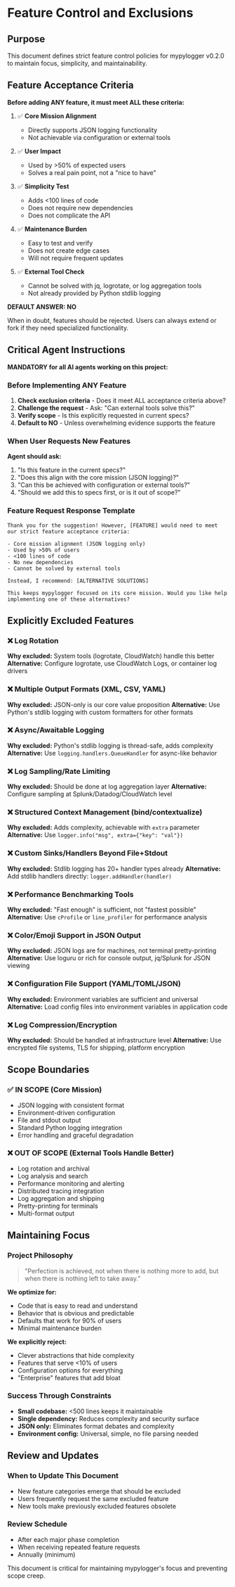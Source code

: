 # Feature Control and Exclusions

## Purpose

This document defines strict feature control policies for mypylogger v0.2.0 to maintain focus, simplicity, and maintainability.

## Feature Acceptance Criteria

**Before adding ANY feature, it must meet ALL these criteria:**

1. ✅ **Core Mission Alignment**
   - Directly supports JSON logging functionality
   - Not achievable via configuration or external tools

2. ✅ **User Impact**
   - Used by >50% of expected users
   - Solves a real pain point, not a "nice to have"

3. ✅ **Simplicity Test**
   - Adds <100 lines of code
   - Does not require new dependencies
   - Does not complicate the API

4. ✅ **Maintenance Burden**
   - Easy to test and verify
   - Does not create edge cases
   - Will not require frequent updates

5. ✅ **External Tool Check**
   - Cannot be solved with jq, logrotate, or log aggregation tools
   - Not already provided by Python stdlib logging

**DEFAULT ANSWER: NO**

When in doubt, features should be rejected. Users can always extend or fork if they need specialized functionality.

## Critical Agent Instructions

**MANDATORY for all AI agents working on this project:**

### Before Implementing ANY Feature
1. **Check exclusion criteria** - Does it meet ALL acceptance criteria above?
2. **Challenge the request** - Ask: "Can external tools solve this?"
3. **Verify scope** - Is this explicitly requested in current specs?
4. **Default to NO** - Unless overwhelming evidence supports the feature

### When User Requests New Features
**Agent should ask:**
1. "Is this feature in the current specs?"
2. "Does this align with the core mission (JSON logging)?"
3. "Can this be achieved with configuration or external tools?"
4. "Should we add this to specs first, or is it out of scope?"

### Feature Request Response Template
```
Thank you for the suggestion! However, [FEATURE] would need to meet our strict feature acceptance criteria:

- Core mission alignment (JSON logging only)
- Used by >50% of users
- <100 lines of code
- No new dependencies
- Cannot be solved by external tools

Instead, I recommend: [ALTERNATIVE SOLUTIONS]

This keeps mypylogger focused on its core mission. Would you like help implementing one of these alternatives?
```

## Explicitly Excluded Features

### ❌ Log Rotation
**Why excluded:** System tools (logrotate, CloudWatch) handle this better
**Alternative:** Configure logrotate, use CloudWatch Logs, or container log drivers

### ❌ Multiple Output Formats (XML, CSV, YAML)
**Why excluded:** JSON-only is our core value proposition
**Alternative:** Use Python's stdlib logging with custom formatters for other formats

### ❌ Async/Awaitable Logging
**Why excluded:** Python's stdlib logging is thread-safe, adds complexity
**Alternative:** Use `logging.handlers.QueueHandler` for async-like behavior

### ❌ Log Sampling/Rate Limiting
**Why excluded:** Should be done at log aggregation layer
**Alternative:** Configure sampling at Splunk/Datadog/CloudWatch level

### ❌ Structured Context Management (bind/contextualize)
**Why excluded:** Adds complexity, achievable with `extra` parameter
**Alternative:** Use `logger.info("msg", extra={"key": "val"})`

### ❌ Custom Sinks/Handlers Beyond File+Stdout
**Why excluded:** Stdlib logging has 20+ handler types already
**Alternative:** Add stdlib handlers directly: `logger.addHandler(handler)`

### ❌ Performance Benchmarking Tools
**Why excluded:** "Fast enough" is sufficient, not "fastest possible"
**Alternative:** Use `cProfile` or `line_profiler` for performance analysis

### ❌ Color/Emoji Support in JSON Output
**Why excluded:** JSON logs are for machines, not terminal pretty-printing
**Alternative:** Use loguru or rich for console output, jq/Splunk for JSON viewing

### ❌ Configuration File Support (YAML/TOML/JSON)
**Why excluded:** Environment variables are sufficient and universal
**Alternative:** Load config files into environment variables in application code

### ❌ Log Compression/Encryption
**Why excluded:** Should be handled at infrastructure level
**Alternative:** Use encrypted file systems, TLS for shipping, platform encryption

## Scope Boundaries

### ✅ IN SCOPE (Core Mission)
- JSON logging with consistent format
- Environment-driven configuration
- File and stdout output
- Standard Python logging integration
- Error handling and graceful degradation

### ❌ OUT OF SCOPE (External Tools Handle Better)
- Log rotation and archival
- Log analysis and search
- Performance monitoring and alerting
- Distributed tracing integration
- Log aggregation and shipping
- Pretty-printing for terminals
- Multi-format output

## Maintaining Focus

### Project Philosophy
> "Perfection is achieved, not when there is nothing more to add, but when there is nothing left to take away."

**We optimize for:**
- Code that is easy to read and understand
- Behavior that is obvious and predictable
- Defaults that work for 90% of users
- Minimal maintenance burden

**We explicitly reject:**
- Clever abstractions that hide complexity
- Features that serve <10% of users
- Configuration options for everything
- "Enterprise" features that add bloat

### Success Through Constraints
- **Small codebase:** <500 lines keeps it maintainable
- **Single dependency:** Reduces complexity and security surface
- **JSON only:** Eliminates format debates and complexity
- **Environment config:** Universal, simple, no file parsing needed

## Review and Updates

### When to Update This Document
- New feature categories emerge that should be excluded
- Users frequently request the same excluded feature
- New tools make previously excluded features obsolete

### Review Schedule
- After each major phase completion
- When receiving repeated feature requests
- Annually (minimum)

This document is critical for maintaining mypylogger's focus and preventing scope creep.